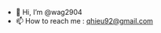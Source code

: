 - 👋 Hi, I’m @wag2904
- 📫 How to reach me : qhieu92@gmail.com

<!---
wag2904/wag2904 is a ✨ special ✨ repository because its `README.md` (this file) appears on your GitHub profile.
You can click the Preview link to take a look at your changes.
--->
